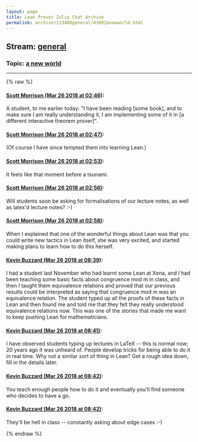 ```yaml
---
layout: page
title: Lean Prover Zulip Chat Archive 
permalink: archive/113488general/43092anewworld.html
---
```


## Stream: [general](index.html)
### Topic: [a new world](43092anewworld.html)

---


{% raw %}
#### [ Scott Morrison (Mar 26 2018 at 02:46)](https://leanprover.zulipchat.com/#narrow/stream/113488-general/topic/a%20new%20world/near/124205495):
<p>A student, to me earlier today: "I have been reading [some book], and to make sure I am really understanding it, I am implementing some of it in [a different interactive theorem prover]".</p>

#### [ Scott Morrison (Mar 26 2018 at 02:47)](https://leanprover.zulipchat.com/#narrow/stream/113488-general/topic/a%20new%20world/near/124205503):
<p>(Of course I have since tempted them into learning Lean.)</p>

#### [ Scott Morrison (Mar 26 2018 at 02:53)](https://leanprover.zulipchat.com/#narrow/stream/113488-general/topic/a%20new%20world/near/124205661):
<p>It feels like that moment before a tsunami.</p>

#### [ Scott Morrison (Mar 26 2018 at 02:56)](https://leanprover.zulipchat.com/#narrow/stream/113488-general/topic/a%20new%20world/near/124205748):
<p>Will students soon be asking for formalisations of our lecture notes, as well as latex'd lecture notes? :-)</p>

#### [ Scott Morrison (Mar 26 2018 at 02:58)](https://leanprover.zulipchat.com/#narrow/stream/113488-general/topic/a%20new%20world/near/124205780):
<p>When I explained that one of the wonderful things about Lean was that you could write new tactics in Lean itself, she was very excited, and started making plans to learn how to do this herself.</p>

#### [ Kevin Buzzard (Mar 26 2018 at 08:39)](https://leanprover.zulipchat.com/#narrow/stream/113488-general/topic/a%20new%20world/near/124214265):
<p>I had a student last November who had learnt some Lean at Xena, and I had been teaching some basic facts about congruence mod m in class, and then I taught them equivalence relations and proved that our previous results could be interpreted as saying that congruence mod m was an equivalence relation. The student typed up all the proofs of these facts in Lean and then found me and told me that they felt they really understood equivalence relations now. This was one of the stories that made me want to keep pushing Lean for mathematicians.</p>

#### [ Kevin Buzzard (Mar 26 2018 at 08:41)](https://leanprover.zulipchat.com/#narrow/stream/113488-general/topic/a%20new%20world/near/124214315):
<p>I have observed students typing up lectures in LaTeX -- this is normal now; 20 years ago it was unheard of. People develop tricks for being able to do it in real time. Why not a similar sort of thing in Lean? Get a rough idea down, fill in the details later.</p>

#### [ Kevin Buzzard (Mar 26 2018 at 08:42)](https://leanprover.zulipchat.com/#narrow/stream/113488-general/topic/a%20new%20world/near/124214354):
<p>You teach enough people how to do it and eventually you'll find someone who decides to have a go.</p>

#### [ Kevin Buzzard (Mar 26 2018 at 08:42)](https://leanprover.zulipchat.com/#narrow/stream/113488-general/topic/a%20new%20world/near/124214355):
<p>They'll be hell in class -- constantly asking about edge cases :-)</p>


{% endraw %}
